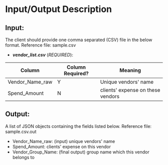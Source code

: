 # Input/Output Description

## Input:
The client should provide one comma separated (CSV) file in the below format. Reference file: sample.csv 

- **_vendor_list.csv_** (*REQUIRED*): 
    
| Column               | Column Required? | Meaning                                     |
|----------------------|------------------|---------------------------------------------|
| Vendor_Name_raw      | Y                | Unique vendors' name                        |
| Spend_Amount         | N                | clients' expense on these vendors           |

	
## Output:
A list of JSON objects containing the fields listed below. Reference file: sample.csv.out
   - Vendor_Name_raw: (input) unique vendors' name
   - Spend_Amount: clients' expense on this vendor 
   - Vendor_Group_Name: (final output) group name which this vendor belongs to 
	
	
